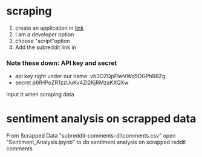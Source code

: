 # scraping

1. create an application in [link](https://old.reddit.com/prefs/apps/) 
2. I am a developer option
3. choose "script"option
4. Add the subreddit link in 

### Note these down: API key and secret

- api key right under our name: vb3OZQpFlwVWq5DGPhR8Zg
- secret p6fHPoZR1zzUuKv4Zl2KjRMzaKXQXw


input it when scraping data 


# sentiment analysis on scrapped data

From Scrapped Data "subreddit-comments-dl\comments.csv"
open "Sentiment_Analysis.ipynb" to do sentiment analysis on scrapped reddit comments 


